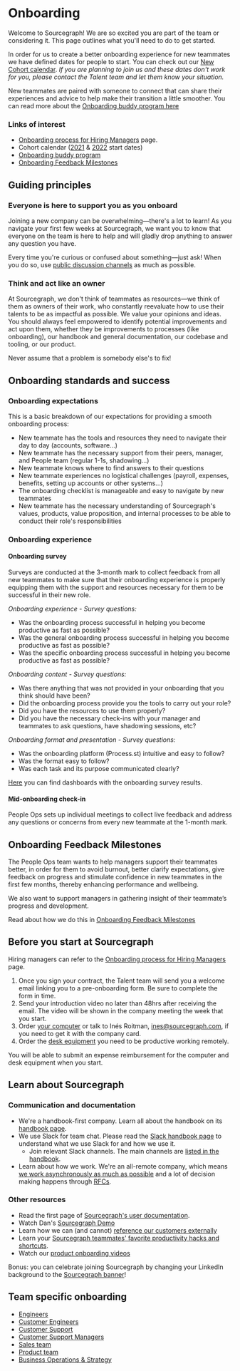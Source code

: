 # Onboarding

Welcome to Sourcegraph! We are so excited you are part of the team or considering it. This page outlines what you'll need to do to get started.

In order for us to create a better onboarding experience for new teammates we have defined dates for people to start. You can check out our [New Cohort calendar](https://calendar.google.com/calendar/u/0?cid=Y182OTdwMnZyMnA3cmJnYzNrMTRiODAwc2gxZ0Bncm91cC5jYWxlbmRhci5nb29nbGUuY29t). _If you are planning to join us and these dates don't work for you, please contact the Talent team and let them know your situation._

New teammates are paired with someone to connect that can share their experiences and advice to help make their transition a little smoother. You can read more about the [Onboarding buddy program here](./buddy-program.md)

### Links of interest

- [Onboarding process for Hiring Managers](onboarding-for-hiring-managers.md) page.
- Cohort calendar ([2021](https://docs.google.com/spreadsheets/d/1jJY3E7j31ZD7J-ouf3Gf-uioHCAXxe-0bBVLEmdtVGQ/edit#gid=0) & [2022](https://docs.google.com/spreadsheets/d/1Q_h9I0CkppecPNbaMlhe7uafcNdfzWuiPApm0KxTaAA/edit#gid=0) start dates)
- [Onboarding buddy program](./buddy-program.md)
- [Onboarding Feedback Milestones](./onboarding-feedback-milestones.md)

## Guiding principles

### Everyone is here to support you as you onboard

Joining a new company can be overwhelming—there's a lot to learn! As you navigate your first few weeks at Sourcegraph, we want you to know that everyone on the team is here to help and will gladly drop anything to answer any question you have.

Every time you're curious or confused about something—just ask! When you do so, use [public discussion channels](../communication/team_chat.md#avoid_private_messages) as much as possible.

### Think and act like an owner

At Sourcegraph, we don't think of teammates as resources—we think of them as owners of their work, who constantly reevaluate how to use their talents to be as impactful as possible. We value your opinions and ideas. You should always feel empowered to identify potential improvements and act upon them, whether they be improvements to processes (like onboarding), our handbook and general documentation, our codebase and tooling, or our product.

Never assume that a problem is somebody else's to fix!

## Onboarding standards and success

### Onboarding expectations

This is a basic breakdown of our expectations for providing a smooth onboarding process:

- New teammate has the tools and resources they need to navigate their day to day (accounts, software...)
- New teammate has the necessary support from their peers, manager, and People team (regular 1-1s, shadowing...)
- New teammate knows where to find answers to their questions
- New teammate experiences no logistical challenges (payroll, expenses, benefits, setting up accounts or other systems...)
- The onboarding checklist is manageable and easy to navigate by new teammates
- New teammate has the necessary understanding of Sourcegraph's values, products, value proposition, and internal processes to be able to conduct their role's responsibilities

### Onboarding experience

#### Onboarding survey

Surveys are conducted at the 3-month mark to collect feedback from all new teammates to make sure that their onboarding experience is properly equipping them with the support and resources necessary for them to be successful in their new role.

_Onboarding experience - Survey questions:_

- Was the onboarding process successful in helping you become productive as fast as possible?
- Was the general onboarding process successful in helping you become productive as fast as possible?
- Was the specific onboarding process successful in helping you become productive as fast as possible?

_Onboarding content - Survey questions:_

- Was there anything that was not provided in your onboarding that you think should have been?
- Did the onboarding process provide you the tools to carry out your role?
- Did you have the resources to use them properly?
- Did you have the necessary check-ins with your manager and teammates to ask questions, have shadowing sessions, etc?

_Onboarding format and presentation - Survey questions:_

- Was the onboarding platform (Process.st) intuitive and easy to follow?
- Was the format easy to follow?
- Was each task and its purpose communicated clearly?

[Here](https://docs.google.com/spreadsheets/d/1UVfc47SEhH_DhvqMvA9iYDVhCjnynDiJI_5GcsnwU_4/edit?usp=sharing) you can find dashboards with the onboarding survey results.

#### Mid-onboarding check-in

People Ops sets up individual meetings to collect live feedback and address any questions or concerns from every new teammate at the 1-month mark.

## Onboarding Feedback Milestones

The People Ops team wants to help managers support their teammates better, in order for them to avoid burnout, better clarify expectations, give feedback on progress and stimulate confidence in new teammates in the first few months, thereby enhancing performance and wellbeing.

We also want to support managers in gathering insight of their teammate’s progress and development.

Read about how we do this in [Onboarding Feedback Milestones](./onboarding-feedback-milestones.md)

## Before you start at Sourcegraph

Hiring managers can refer to the [Onboarding process for Hiring Managers](onboarding-for-hiring-managers.md) page.

1. Once you sign your contract, the Talent team will send you a welcome email linking you to a pre-onboarding form. Be sure to complete the form in time.
2. Send your introduction video no later than 48hrs after receiving the email. The video will be shown in the company meeting the week that you start.
3. Order [your computer](../../benefits-pay-perks/benefits-perks/spending-company-money.md#computers) or talk to Inés Roitman, [ines@sourcegraph.com](mailto:ines@sourcegraph.com), if you need to get it with the company card.
4. Order the [desk equipment](../../benefits-pay-perks/benefits-perks/spending-company-money.md#desk-set-up) you need to be productive working remotely.

You will be able to submit an expense reimbursement for the computer and desk equipment when you start.

## Learn about Sourcegraph

### Communication and documentation

- We're a handbook-first company. Learn all about the handbook on its [handbook page](../../handbook/index.md).
- We use Slack for team chat. Please read the [Slack handbook page](../communication/team_chat.md) to understand what we use Slack for and how we use it.
  - Join relevant Slack channels. The main channels are [listed in the handbook](../communication/team_chat.md#channels).
- Learn about how we work. We're an all-remote company, which means [we work asynchronously as much as possible](../remote/index.md#all-remote) and a lot of decision making happens through [RFCs](../communication/rfcs/index.md).

### Other resources

- Read the first page of [Sourcegraph's user documentation](https://docs.sourcegraph.com/user).
- Watch Dan's [Sourcegraph Demo](https://drive.google.com/file/d/1VUZ0rnZQpNgjtGDI0tMC-h-OtL0Czz8H/view)
- Learn how we can (and cannot) [reference our customers externally](../../departments/sales/index.md#customer)
- Learn your [Sourcegraph teammates' favorite productivity hacks and shortcuts](../remote/teammate-recommended_productivity_hacks.md).
- Watch our [product onboarding videos](product-onboarding-videos.md)

Bonus: you can celebrate joining Sourcegraph by changing your LinkedIn background to the [Sourcegraph banner](https://drive.google.com/file/d/1Fgrn_vaVVHVcKTaX9g5fDh9_Bwk9jL3E/view?usp=sharing)!

## Team specific onboarding

- [Engineers](../../departments/product-engineering/engineering/onboarding/index.md)
- [Customer Engineers](../../departments/ce/onboarding/index.md)
- [Customer Support](../../departments/support/onboarding/customer-support-onboarding.md)
- [Customer Support Managers](../../departments/support/onboarding/customer-support-manager-onboarding.md)
- [Sales team](../../departments/sales/onboarding/index.md)
- [Product team](../../departments/product-engineering/product/onboarding/index.md)
- [Business Operations & Strategy](../../departments/bizops/onboarding/index.md)
